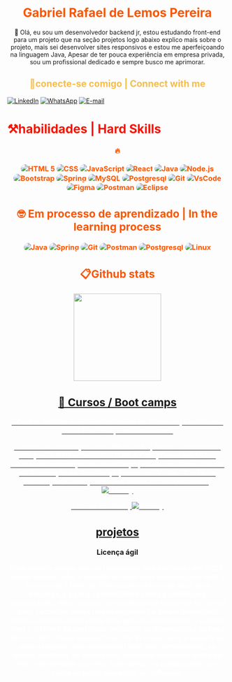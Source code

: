 <h1 align="center" style="color:FA5600"> Gabriel Rafael de Lemos Pereira</h1>
<p align="center">👋 Olá, eu sou um desenvolvedor backend jr, estou estudando front-end para um projeto que na seção projetos logo abaixo explico mais sobre o projeto, mais sei desenvolver sites responsivos e estou me aperfeiçoando na linguagem Java,  Apesar de ter pouca experiência em empresa privada, sou um profissional dedicado e sempre busco me aprimorar. </P>
<h2 align="center" style="color:#F7BD4A">🔌conecte-se comigo | Connect with me</h2>

[![LinkedIn](https://img.shields.io/badge/LinkedIn-0077B5?style=for-the-badge&logo=linkedin&logoColor=white)](https://www.linkedin.com/in/gabriel-rafael-de-lemos-pereira/)
[![WhatsApp](https://img.shields.io/badge/WhatsApp-25D366?style=for-the-badge&logo=whatsapp&logoColor=white)](https://wa.me/+5543991164468)
[![E-mail](https://img.shields.io/badge/-Email-ffffff?style=for-the-badge&logo=microsoft-outlook&logoColor=007BFF)](mailto:gabriel.lemos.pereira93@gmail.com)

<h1 style="color:#F91400">⚒️habilidades | Hard Skills</h1>

<h3 align="center" style="color:#FA5600">🔥 <div style="display: inline_block"><br/>
<img aLign="center"style="border-radius:10px" alt="HTML 5" src="https://img.shields.io/badge/HTML5-E34F26?style=for-the-badge&logo=html5&logoColor=white" />
<img aLign="center" style="border-radius:10px" alt="CSS" src="https://img.shields.io/badge/CSS3-1572B6?style=for-the-badge&logo=css3&logoColor=white" />
<img aLign="center" style="border-radius:10px"alt="JavaScript" src="https://img.shields.io/badge/JavaScript-323330?style=for-the-badge&logo=javascript&logoColor=F7DF1E" />
<img aLign="center" style="border-radius:10px" alt="React" src="https://img.shields.io/badge/React-0123DC?style=for-the-badge&logo=React&logoColor=white" />
<img aLign="center" style="border-radius:10px" alt="Java" src="https://img.shields.io/badge/java-%23ED8B00.svg?style=for-the-badge&logo=openjdk&logoColor=white" />
<img aLign="center" style="border-radius:10px" alt="Node.js" src="https://img.shields.io/badge/Node.js-43853D?style=for-the-badge&logo=node.js&logoColor=white" />
<img aLign="center" style="border-radius:10px"alt="Bootstrap" src="https://img.shields.io/badge/Bootstrap-563D7C?style=for-the-badge&logo=bootstrap&logoColor=white" />
<img aLign="center" style="border-radius:10px" alt="Spring" src="https://img.shields.io/badge/spring-%236DB33F.svg?style=for-the-badge&logo=spring&logoColor=white" />

<img aLign="center" style="border-radius:10px" alt="MySQL" src="https://img.shields.io/badge/MySQL-00000F?style=for-the-badge&logo=mysql&logoColor=white" />
<img aLign="center" style="border-radius:10px"alt="Postgresql" src="https://img.shields.io/badge/PostgreSQL-000?style=for-the-badge&logo=postgresql" />

<img aLign="center" style="border-radius:10px" alt="Git" src="https://img.shields.io/badge/GIT-E44C30?style=for-the-badge&logo=git&logoColor=white" />
<img aLign="center" style="border-radius:10px" alt="VsCode" src="https://img.shields.io/badge/Vscode-007ACC?style=for-the-badge&logo=visual-studio-code&logoColor=white" />
<img aLign="center" style="border-radius:10px" alt="Figma" src="https://img.shields.io/badge/Figma-696969?style=for-the-badge&logo=figma&logoColor=figma" />
<img aLign="center" style="border-radius:10px" alt="Postman" src="https://img.shields.io/badge/Postman-FF6C37.svg?style=for-the-badge&logo=Postman&logoColor=white" />
<img aLign="center" style="border-radius:10px" alt="Eclipse" src="https://img.shields.io/badge/Eclipse-FE7A16.svg?style=for-the-badge&logo=Eclipse&logoColor=white)" />

## 🤓 Em processo de aprendizado | In the learning process

<img aLign="center" style="border-radius:10px" alt="Java" src="https://img.shields.io/badge/java-%23ED8B00.svg?style=for-the-badge&logo=openjdk&logoColor=white" />
<img aLign="center" style="border-radius:10px" alt="Spring" src="https://img.shields.io/badge/spring-%236DB33F.svg?style=for-the-badge&logo=spring&logoColor=white" />
<img aLign="center" style="border-radius:10px" alt="Git" src="https://img.shields.io/badge/GIT-E44C30?style=for-the-badge&logo=git&logoColor=white" />
<img aLign="center" style="border-radius:10px" alt="Postman" src="https://img.shields.io/badge/Postman-FF6C37.svg?style=for-the-badge&logo=Postman&logoColor=white" />
<img aLign="center" style="border-radius:10px"alt="Postgresql" src="https://img.shields.io/badge/PostgreSQL-000?style=for-the-badge&logo=postgresql" />
<img aLign="center" style="border-radius:10px"alt="Linux" src="https://img.shields.io/badge/Linux-000?style=for-the-badge&logo=linux&logoColor=FCC624" />

## 📋Github stats

<div align="center">

<a href="https://github.com/gabriellemospereira">
  <img height=200 align="center" src="https://github-readme-stats.vercel.app/api?username=gabriellemospereira&theme=dark&show_icons=true)" />

## 📖 Cursos / Boot camps

<div align="center" style="color:white">
• Curso: Análise e desenvolvimento de sistemas|    Faculdade-Unifil Filadélfia,Londrina Paraná

• Curso de introdução ao HTML e CSS3| Senac - Americana São paulo 2011
• Curso De HTML e CSS | Curso em Vídeo  
• Curso de introdução ao JavaScript | curso em Vídeo
• Curso de introdução ao JavaScript | curso em Vídeo
• Curso de Introdução a Java | Curso em Vídeo
• Curso de React | ![Udemy](https://img.shields.io/badge/Udemy-A435F0?style=for-the-badge&logo=Udemy&logoColor=white)

• Curso de Java | ![Udemy](https://img.shields.io/badge/Udemy-A435F0?style=for-the-badge&logo=Udemy&logoColor=white)

</div>
<h2>projetos</h2>
<p><a src="https://github.com/gabriellemospereira/LicencaAgil">Licença ágil</a></p>

<p style="color:white">Esse projeto surgiu em um hackathon que participei em 2023, nossa equipe tinha o desafio de criar uma solução para toda a burocracia e falta de informação na hora de abrir uma empresa, e ligar a contabilidade com as prefeituras responsáveis. Nós criamos um projeto para construir
um portal para cadastrar essas novas empresas e deixar disponível todas as informações sobre elas para os contadores, e unificar com o sistema da prefeitura enviando as informações através de uma API, nossa equipe ficou em 3º lugar, após o evento os organizadores nos procuraram para dar continuidade, os outros membros da equipe não quiseram continuar então eu dei continuidade sozinho, hoje tenho um colaborador que cuida da parte comercial do software.</p>
